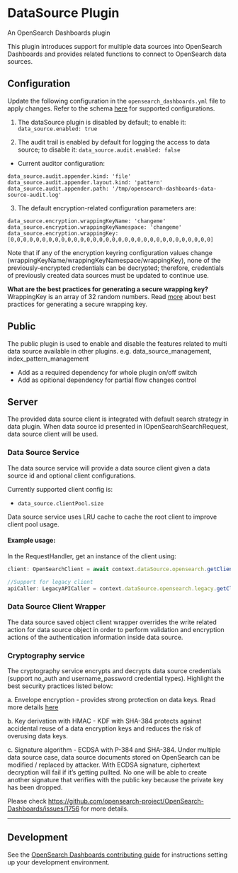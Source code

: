# DataSource Plugin

An OpenSearch Dashboards plugin

This plugin introduces support for multiple data sources into OpenSearch Dashboards and provides related functions to connect to OpenSearch data sources.

## Configuration

Update the following configuration in the `opensearch_dashboards.yml` file to apply changes. Refer to the schema [here](https://github.com/opensearch-project/OpenSearch-Dashboards/blob/main/src/plugins/data_source/config.ts) for supported configurations.

1. The dataSource plugin is disabled by default; to enable it:
   `data_source.enabled: true`

2. The audit trail is enabled by default for logging the access to data source; to disable it:
   `data_source.audit.enabled: false`

- Current auditor configuration:

```
data_source.audit.appender.kind: 'file'
data_source.audit.appender.layout.kind: 'pattern'
data_source.audit.appender.path: '/tmp/opensearch-dashboards-data-source-audit.log'
```

3. The default encryption-related configuration parameters are:

```
data_source.encryption.wrappingKeyName: 'changeme'
data_source.encryption.wrappingKeyNamespace: 'changeme'
data_source.encryption.wrappingKey: [0,0,0,0,0,0,0,0,0,0,0,0,0,0,0,0,0,0,0,0,0,0,0,0,0,0,0,0,0,0,0,0]
```

Note that if any of the encryption keyring configuration values change (wrappingKeyName/wrappingKeyNamespace/wrappingKey), none of the previously-encrypted credentials can be decrypted; therefore, credentials of previously created data sources must be updated to continue use.

**What are the best practices for generating a secure wrapping key?**  
WrappingKey is an array of 32 random numbers. Read [more](https://en.wikipedia.org/wiki/Cryptographically_secure_pseudorandom_number_generator) about best practices for generating a secure wrapping key.

## Public

The public plugin is used to enable and disable the features related to multi data source available in other plugins. e.g. data_source_management, index_pattern_management

- Add as a required dependency for whole plugin on/off switch
- Add as opitional dependency for partial flow changes control

## Server

The provided data source client is integrated with default search strategy in data plugin. When data source id presented in IOpenSearchSearchRequest, data source client will be used.

### Data Source Service

The data source service will provide a data source client given a data source id and optional client configurations.

Currently supported client config is:

- `data_source.clientPool.size`

Data source service uses LRU cache to cache the root client to improve client pool usage.

#### Example usage:

In the RequestHandler, get an instance of the client using:

```ts
client: OpenSearchClient = await context.dataSource.opensearch.getClient(dataSourceId);

//Support for legacy client
apiCaller: LegacyAPICaller = context.dataSource.opensearch.legacy.getClient(dataSourceId).callAPI;
```

### Data Source Client Wrapper

The data source saved object client wrapper overrides the write related action for data source object in order to perform validation and encryption actions of the authentication information inside data source.

### Cryptography service

The cryptography service encrypts and decrypts data source credentials (support no_auth and username_password credential types). Highlight the best security practices listed below:

a. Envelope encryption - provides strong protection on data keys. Read more details [here](https://docs.aws.amazon.com/encryption-sdk/latest/developer-guide/concepts.html#envelope-encryption)

b. Key derivation with HMAC - KDF with SHA-384 protects against accidental reuse of a data encryption keys and reduces the risk of overusing data keys.

c. Signature algorithm - ECDSA with P-384 and SHA-384. Under multiple data source case, data source documents stored on OpenSearch can be modified / replaced by attacker. With ECDSA signature, ciphertext decryption will fail if it’s getting pullted. No one will be able to create another signature that verifies with the public key because the private key has been dropped.

Please check https://github.com/opensearch-project/OpenSearch-Dashboards/issues/1756 for more details.

---

## Development

See the [OpenSearch Dashboards contributing
guide](https://github.com/opensearch-project/OpenSearch-Dashboards/blob/main/CONTRIBUTING.md) for instructions
setting up your development environment.
